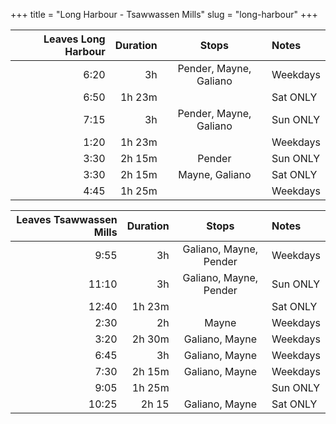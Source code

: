 +++
title = "Long Harbour - Tsawwassen Mills"
slug = "long-harbour"
+++

| Leaves Long Harbour | Duration | Stops | Notes |
| ------------------: | -------: | :---: | :---- |
| 6:20 | 3h | Pender, Mayne, Galiano | Weekdays |
| 6:50 | 1h 23m || Sat ONLY |
| 7:15 | 3h | Pender, Mayne, Galiano | Sun ONLY |
| 1:20 | 1h 23m || Weekdays |
| 3:30 | 2h 15m | Pender | Sun ONLY |
| 3:30 | 2h 15m | Mayne, Galiano | Sat ONLY |
| 4:45 | 1h 25m || Weekdays |


| Leaves Tsawwassen Mills | Duration | Stops | Notes |
| ------------------: | -------: | :---: | :---- |
| 9:55 | 3h | Galiano, Mayne, Pender | Weekdays |
| 11:10 | 3h | Galiano, Mayne, Pender | Sun ONLY |
| 12:40 | 1h 23m || Sat ONLY |
| 2:30 | 2h | Mayne | Weekdays |
| 3:20 | 2h 30m | Galiano, Mayne | Weekdays |
| 6:45 | 3h | Galiano, Mayne | Weekdays |
| 7:30 | 2h 15m | Galiano, Mayne | Weekdays |
| 9:05 | 1h 25m || Sun ONLY |
| 10:25 | 2h 15 | Galiano, Mayne | Sat ONLY |

